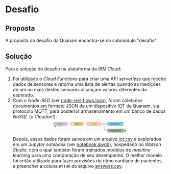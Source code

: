 # Desafio

## Proposta

A proposta do desafio da Quanam encontra-se no submódulo "desafio".

## Solução

Para a solução do desafio na plataforma da *IBM Cloud*:

1. Foi utilizado o *Cloud Functions* para criar uma API *serverless* que recebe
dados de sensores e retorna uma lista de alertas quando as medições de um ou
mais destes sensores alcançam valores diferentes do esperado.
2. Com o *Node-RED* (ver [node-red-flows.json](solução/node-red-flows.json)),
foram coletados documentos em formato JSON de um dispositivo IOT da Quanam, via
protocolo MQTT, para posterior armazenamento em um banco de dados *NoSQL*
(o *Cloudant*):<div align="center"><img width="50%" src="./solução/node-red-screenshot.png" alt='Screenshot do fluxo do Node-RED'></div>
  Depois, esses dados foram salvos em um arquivo [iot.csv](solução/iot.csv) e
explorados em um *Jupyter notebook* (ver [notebook.ipynb](solução/notebook.ipynb)),
hospedado no *Watson Studio*, com o qual também foram treinados modelos de
*machine learning* para uma comparação de seu desempenho. O melhor modelo foi
então utilizado para fazer previsões do ritmo cardíaco de pacientes, e preencher
a coluna `RYTHM` do arquivo [answers.csv](desafio/assets/answers.csv).